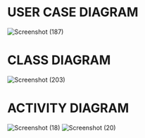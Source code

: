 # USER CASE DIAGRAM
![Screenshot (187)](https://user-images.githubusercontent.com/86046024/130455084-12e5b145-b175-4a82-bd1e-786d6d944269.png)
# CLASS DIAGRAM
![Screenshot (203)](https://user-images.githubusercontent.com/86046024/130455159-0c3fd5ea-57c5-4132-b8fd-b313ac472124.png)
# ACTIVITY DIAGRAM
![Screenshot (18)](https://user-images.githubusercontent.com/86232601/130480396-759560ed-2635-425e-a464-cb072715d1ac.png)
![Screenshot (20)](https://user-images.githubusercontent.com/86232601/130480449-6ea2632d-919a-4dc9-ae38-fc81555e088c.png)
